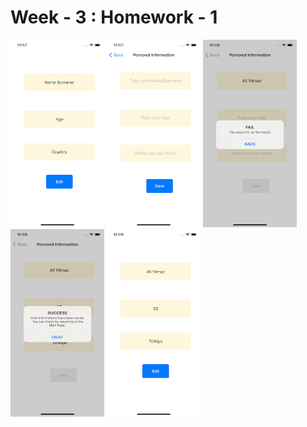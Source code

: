# Week - 3 : Homework - 1

<img src="https://github.com/Protein-Swift-Bootcamp/week-3-homework-1-mahmutyazar/blob/main/1.png" width="150" height="300"/> <img src="https://github.com/Protein-Swift-Bootcamp/week-3-homework-1-mahmutyazar/blob/main/2.png" width="150" height="300"/> <img src="https://github.com/Protein-Swift-Bootcamp/week-3-homework-1-mahmutyazar/blob/main/3.png" width="150" height="300"/> <img src="https://github.com/Protein-Swift-Bootcamp/week-3-homework-1-mahmutyazar/blob/main/4.png" width="150" height="300"/> <img src="https://github.com/Protein-Swift-Bootcamp/week-3-homework-1-mahmutyazar/blob/main/5.png" width="150" height="300"/>
